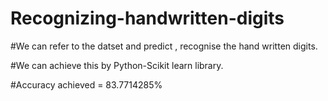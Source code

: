# Recognizing-handwritten-digits


#We can refer to the datset and predict , recognise the hand written digits.


#We can achieve this by Python-Scikit learn library.


#Accuracy achieved = 83.7714285%
